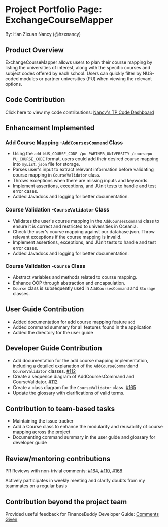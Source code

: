 # Project Portfolio Page: ExchangeCourseMapper

By: Han Zixuan Nancy (@hzxnancy)

## Product Overview

ExchangeCourseMapper allows users to plan their course mapping by listing the universities of interest, 
along with the specific courses and subject codes offered by each school. Users can quickly filter by NUS-coded 
modules or partner universities (PU) when viewing the relevant options.

## Code Contribution

Click here to view my code contributions: [Nancy's TP Code Dashboard](https://nus-cs2113-ay2425s1.github.io/tp-dashboard/?search=hzx&sort=groupTitle&sortWithin=title&timeframe=commit&mergegroup=&groupSelect=groupByRepos&breakdown=true&checkedFileTypes=docs~functional-code~test-code~other&since=2024-09-20&tabOpen=true&tabType=authorship&tabAuthor=hzxnancy&tabRepo=AY2425S1-CS2113-W10-2%2Ftp%5Bmaster%5D&authorshipIsMergeGroup=false&authorshipFileTypes=docs~functional-code~test-code&authorshipIsBinaryFileTypeChecked=false&authorshipIsIgnoredFilesChecked=false)
## Enhancement Implemented

### Add Course Mapping -`AddCoursesCommand` Class

+ Using the `add NUS_COURSE_CODE /pu PARTNER_UNIVERSITY /coursepu PU_COURSE_CODE` format, users could add their desired course mapping into `myList.json` file for storage.
+ Parses user's input to extract relevant information before validating course mapping in `CourseValidator` class.  
+ Throws exceptions when there are missing inputs and keywords. 
+ Implement assertions, exceptions, and JUnit tests to handle and test error cases.
+ Added Javadocs and logging for better documentation.

### Course Validation -`CourseValidator` Class

+ Validates the user's course mapping in the `AddCoursesCommand` class to ensure it is correct and restricted to universities in Oceania.
+ Check the user's course mapping against our database.json. Throw relevant exceptions if the course mapping is invalid. 
+ Implement assertions, exceptions, and JUnit tests to handle and test error cases.
+ Added Javadocs and logging for better documentation.

### Course Validation -`Course` Class

+ Abstract variables and methods related to course mapping. 
+ Enhance OOP through abstraction and encapsulation.
+ `Course` class is subsequently used in `AddCoursesCommand` and `Storage` classes.

## User Guide Contribution

+ Added documentation for add course mapping feature `add`
+ Added command summary for all features found in the application
+ Added the directory for the user guide

## Developer Guide Contribution

+ Add documentation for the add course mapping implementation, including a detailed explanation of the `AddCourseCommand`and `CourseValidator` classes.  [#112](https://github.com/AY2425S1-CS2113-W10-2/tp/pull/112)
+ Create a sequence diagram of AddCoursesCommand and CourseValidator.  [#112](https://github.com/AY2425S1-CS2113-W10-2/tp/pull/112)
+ Create a class diagram for the `CourseValidator` class. [#165](https://github.com/AY2425S1-CS2113-W10-2/tp/issues/165)
+ Update the glossary with clarifications of valid terms. 

## Contribution to team-based tasks
+ Maintaining the issue tracker
+ Add a Course class to enhance the modularity and reusability of course mapping across the project
+ Documenting command summary in the user guide and glossary for developer guide
## Review/mentoring contributions

PR Reviews with non-trivial comments: 
 [#164](https://github.com/AY2425S1-CS2113-W10-2/tp/pull/164),
[#110](https://github.com/AY2425S1-CS2113-W10-2/tp/pull/110), 
[#168](https://github.com/AY2425S1-CS2113-W10-2/tp/pull/168)

Actively participates in weekly meeting and clarify doubts from my teammates on a regular basis

## Contribution beyond the project team
Provided useful feedback for FinanceBuddy Developer Guide: [Comments Given](https://github.com/nus-cs2113-AY2425S1/tp/pull/25#pullrequestreview-2403417754)





